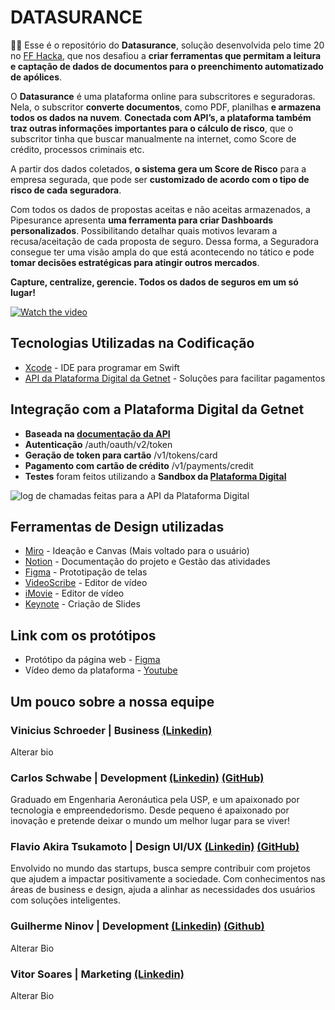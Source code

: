 # DATASURANCE
👩‍🚒 Esse é o repositório do **Datasurance**, solução desenvolvida pelo time 20 no [FF Hacka](https://ffhacka.com.br/), que nos desafiou a **criar ferramentas que permitam a leitura e captação de dados de documentos para o preenchimento automatizado de apólices**. 

O **Datasurance** é uma plataforma online para subscritores e seguradoras.
Nela, o subscritor **converte documentos**, como PDF, planilhas **e armazena todos os dados na nuvem**. **Conectada com API’s, a plataforma também traz outras informações importantes para o cálculo de risco**, que o subscritor tinha que buscar manualmente na internet, como Score de crédito, processos criminais etc.

A partir dos dados coletados, **o sistema gera um Score de Risco** para a empresa segurada, que pode ser **customizado de acordo com o tipo de risco de cada seguradora**.

Com todos os dados de propostas aceitas e não aceitas armazenados, a Pipesurance apresenta **uma ferramenta para criar Dashboards personalizados**. Possibilitando detalhar quais motivos levaram a recusa/aceitação de cada proposta de seguro.
Dessa forma, a Seguradora consegue ter uma visão ampla do que está acontecendo no tático e pode **tomar decisões estratégicas para atingir outros mercados**.

**Capture, centralize, gerencie. Todos os dados de seguros em um só lugar!**

[![Watch the video](https://i.imgur.com/32dz1ii.png)](https://youtu.be/FNIZ3fMl23o)

## Tecnologias Utilizadas na Codificação

* [Xcode](https://developer.apple.com/xcode/) - IDE para programar em Swift
* [API da Plataforma Digital da Getnet](https://developers.getnet.com.br) - Soluções para facilitar pagamentos  

## Integração com a Plataforma Digital da Getnet
* **Baseada na [documentação da API](https://developers.getnet.com.br/api)**
* **Autenticação** /auth/oauth/v2/token
* **Geração de token para cartão** /v1/tokens/card
* **Pagamento com cartão de crédito** /v1/payments/credit
* **Testes** foram feitos utilizando a **Sandbox da [Plataforma Digital](https://developers.getnet.com.br/login)**

![log de chamadas feitas para a API da Plataforma Digital](https://i.imgur.com/Ba38ZnX.png)

## Ferramentas de Design utilizadas

* [Miro](https://miro.com/) - Ideação e Canvas (Mais voltado para o usuário)
* [Notion](https://www.notion.so/) - Documentação do projeto e Gestão das atividades
* [Figma](https://www.figma.com/) - Prototipação de telas
* [VideoScribe](https://www.videoscribe.co/en) - Editor de vídeo
* [iMovie](https://www.apple.com/imovie/) - Editor de vídeo
* [Keynote](https://www.apple.com/keynote/) - Criação de Slides


## Link com os protótipos

* Protótipo da página web - [Figma](https://www.figma.com/file/SD21QtDxswYP4WcuVbXWLt/Hackathon-FF?node-id=0%3A1)
* Vídeo demo da plataforma - [Youtube](https://youtu.be/xxu2wzYShTU)

## Um pouco sobre a nossa equipe

### Vinicius Schroeder | Business [(Linkedin)](https://www.linkedin.com/in/vinicius-schroeder/)
Alterar bio
### Carlos Schwabe | Development [(Linkedin)](https://www.linkedin.com/in/carlos-schwabe/) [(GitHub)](https://github.com/carlos-schwabe)
Graduado em Engenharia Aeronáutica pela USP, e um apaixonado por tecnologia e empreendedorismo. Desde pequeno é apaixonado por inovação e pretende deixar o mundo um melhor lugar para se viver!
### Flavio Akira Tsukamoto | Design UI/UX [(Linkedin)](https://www.linkedin.com/in/akiratsu/) [(GitHub)](https://github.com/akirapresident)
Envolvido no mundo das startups, busca sempre contribuir com projetos que ajudem a impactar positivamente a sociedade. Com conhecimentos nas áreas de business e design, ajuda a alinhar as necessidades dos usuários com soluções inteligentes. 
### Guilherme Ninov | Development [(Linkedin)](https://www.linkedin.com/in/guilherme-ninov/) [(Github)](https://github.com/GuiNinov)
Alterar Bio
### Vitor Soares | Marketing [(Linkedin)](https://www.linkedin.com/in/vitorsoaresdasilva/)
Alterar Bio
